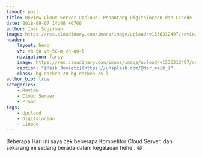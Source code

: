 ```yaml
---
layout: post
title: Review Cloud Server Upcloud, Penantang Digitalocean dan Linode
date: 2018-09-07 14:48 +0700
author: Iman Sugirman
image: https://res.cloudinary.com/imans/image/upload/v1536312497/reviewupcloud.jpg
header:
    layout: hero
    vh: vh-50 vh-50-m vh-80-l
    navigation: fancy
    image: https://res.cloudinary.com/imans/image/upload/v1536312497/reviewupcloud.jpg
    caption: "[Maik Jonietz](https://unsplash.com/@der_maik_)"
    class: bg-darken-20 bg-darken-25-l
author_bio: true
categories:
    - Review
    - Cloud Server
    - Promo
tags:
    - Upcloud
    - Digitalocean
    - Linode
---
```

Beberapa Hari ini saya cek beberapa Kompetitor Cloud Server, dan sekarang ini sedang berada dalam kegalauan hehe.. :smile:
